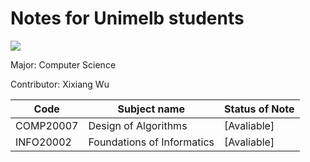 # Notes for Unimelb students 

![](https://upload.wikimedia.org/wikipedia/en/1/10/University_of_Melbourne_logo.png)

Major: Computer Science

Contributor: Xixiang Wu

Code|Subject name|Status of Note
--- | ---------- | ----
COMP20007 | Design of Algorithms | [Avaliable]
INFO20002 | Foundations of Informatics | [Avaliable]
